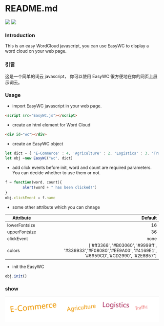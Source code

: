 # README.md


![](https://img.shields.io/badge/EasyWC-v1.0.0-da282a) ![](https://img.shields.io/badge/license-MIT-brightgreen.svg)


### Introduction

This is an easy WordCloud javascript, you can use EasyWC to display a word cloud on your web page.

### 引言
这是一个简单的词云 javascript， 你可以使用 EasyWC 很方便地在你的网页上展示词云。

### Usage
- import EasyWC javascript in your web page.
```html
<script src="EasyWC.js"></script>
```

- create an html element for Word Cloud
```html
<div id="wc"></div>
```

- create an EasyWC object
```javascript
let dict = { 'E-Commerce' : 4, 'Agriculture' : 2, 'Logistics' : 3, 'Traffic' : 1 }
let obj =new EasyWC("wc", dict)
```

- add click events before init, word and count are required parameters. You can decide whether to use them or not.
```javascript
f = function(word, count){
        alert(word + " has been clicked!")
}
obj.clickEvent = f.name
```

- some other attribute which you can chnage

| Attribute      | Default |
| --------- | -----:|
| lowerFontsize  | 16 |
| upperFontsize     |   36 |
| clickEvent      |    none |
| colors |  ['#ff3366', '#B03060', '#9999ff', '#339933','#F08080','#EE9A00', '#4169E1', '#6959CD','#CD2990', '#2E8B57']  |

- init the EasyWC
```javascript
obj.init()
```


### show
![](https://github.com/LuohaoXu/EasyWC/blob/main/examples/wc.png?raw=true)
